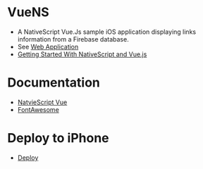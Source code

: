 # VueNS
- A NativeScript Vue.Js sample iOS application displaying links information from a Firebase database.
- See [Web Application](http://todo-firebase.azurewebsites.net/dblinks)
- [Getting Started With NativeScript and Vue.js](https://github.com/fredericaltorres/NativeScript.GettingStarted)

# Documentation
- [NatvieScript Vue](https://nativescript-vue.org/en/docs/introduction/)
- [FontAwesome](https://fontawesome.com/v3.2.1/cheatsheet/)

# Deploy to iPhone
- [Deploy](./PublishToIPhone.md)
